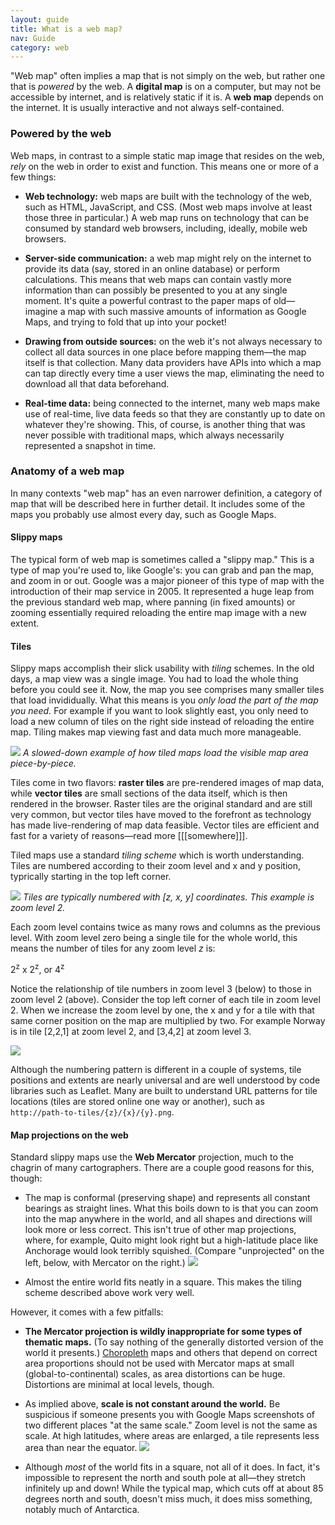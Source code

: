 ```yaml
---
layout: guide
title: What is a web map?
nav: Guide
category: web
---
```


"Web map" often implies a map that is not simply on the web, but rather one that is _powered_ by the web. A **digital map** is on a computer, but may not be accessible by internet, and is relatively static if it is. A **web map** depends on the internet. It is usually interactive and not always self-contained.

### Powered by the web

Web maps, in contrast to a simple static map image that resides on the web, _rely_ on the web in order to exist and function. This means one or more of a few things:

* **Web technology:** web maps are built with the technology of the web, such as HTML, JavaScript, and CSS. (Most web maps involve at least those three in particular.) A web map runs on technology that can be consumed by standard web browsers, including, ideally, mobile web browsers.

* **Server-side communication:** a web map might rely on the internet to provide its data (say, stored in an online database) or perform calculations. This means that web maps can contain vastly more information than can possibly be presented to you at any single moment. It's quite a powerful contrast to the paper maps of old—imagine a map with such massive amounts of information as Google Maps, and trying to fold that up into your pocket!

* **Drawing from outside sources:** on the web it's not always necessary to collect all data sources in one place before mapping them—the map itself is that collection. Many data providers have APIs into which a map can tap directly every time a user views the map, eliminating the need to download all that data beforehand.

* **Real-time data:** being connected to the internet, many web maps make use of real-time, live data feeds so that they are constantly up to date on whatever they're showing. This, of course, is another thing that was never possible with traditional maps, which always necessarily represented a snapshot in time.

### Anatomy of a web map

In many contexts "web map" has an even narrower definition, a category of map that will be described here in further detail. It includes some of the maps you probably use almost every day, such as Google Maps.

#### Slippy maps

The typical form of web map is sometimes called a "slippy map." This is a type of map you're used to, like Google's: you can grab and pan the map, and zoom in or out. Google was a major pioneer of this type of map with the introduction of their map service in 2005. It represented a huge leap from the previous standard web map, where panning (in fixed amounts) or zooming essentially required reloading the entire map image with a new extent.

#### Tiles

Slippy maps accomplish their slick usability with _tiling_ schemes. In the old days, a map view was a single image. You had to load the whole thing before you could see it. Now, the map you see comprises many smaller tiles that load invididually. What this means is you _only load the part of the map you need._ For example if you want to look slightly east, you only need to load a new column of tiles on the right side instead of reloading the entire map. Tiling makes map viewing fast and data much more manageable.

![]({{site.baseurl}}/guide/images/tile_loading.gif)
*A slowed-down example of how tiled maps load the visible map area piece-by-piece.*

Tiles come in two flavors: **raster tiles** are pre-rendered images of map data, while **vector tiles** are small sections of the data itself, which is then rendered in the browser. Raster tiles are the original standard and are still very common, but vector tiles have moved to the forefront as technology has made live-rendering of map data feasible. Vector tiles are efficient and fast for a variety of reasons—read more [[[somewhere]]].

Tiled maps use a standard _tiling scheme_ which is worth understanding. Tiles are numbered according to their zoom level and x and y position, typrically starting in the top left corner.

![]({{site.baseurl}}/guide/images/zoom2.jpg)
*Tiles are typically numbered with [z, x, y] coordinates. This example is zoom level 2.*

Each zoom level contains twice as many rows and columns as the previous level. With zoom level zero being a single tile for the whole world, this means the number of tiles for any zoom level _z_ is:

2<sup>z</sup> x 2<sup>z</sup>, or 4<sup>z</sup>

Notice the relationship of tile numbers in zoom level 3 (below) to those in zoom level 2 (above). Consider the top left corner of each tile in zoom level 2. When we increase the zoom level by one, the x and y for a tile with that same corner position on the map are multiplied by two. For example Norway is in tile [2,2,1] at zoom level 2, and [3,4,2] at zoom level 3.

![]({{site.baseurl}}/guide/images/zoom3.jpg)

Although the numbering pattern is different in a couple of systems, tile positions and extents are nearly universal and are well understood by code libraries such as Leaflet. Many are built to understand URL patterns for tile locations (tiles are stored online one way or another), such as  
`http://path-to-tiles/{z}/{x}/{y}.png`.

#### Map projections on the web

Standard slippy maps use the **Web Mercator** projection, much to the chagrin of many cartographers. There are a couple good reasons for this, though:

* The map is conformal (preserving shape) and represents all constant bearings as straight lines. What this boils down to is that you can zoom into the map anywhere in the world, and all shapes and directions will look more or less correct. This isn't true of other map projections, where, for example, Quito might look right but a high-latitude place like Anchorage would look terribly squished. (Compare "unprojected" on the left, below, with Mercator on the right.)
![]({{site.baseurl}}/guide/images/squish.jpg)

* Almost the entire world fits neatly in a square. This makes the tiling scheme described above work very well.

However, it comes with a few pitfalls:

* **The Mercator projection is wildly inappropriate for some types of thematic maps.** (To say nothing of the generally distorted version of the world it presents.) [Choropleth](../choropleth) maps and others that depend on correct area proportions should not be used with Mercator maps at small (global-to-continental) scales, as area distortions can be huge. Distortions are minimal at local levels, though.

* As implied above, **scale is not constant around the world.** Be suspicious if someone presents you with Google Maps screenshots of two different places "at the same scale." Zoom level is not the same as scale. At high latitudes, where areas are enlarged, a tile represents less area than near the equator.
![]({{site.baseurl}}/guide/images/z16.jpg)

* Although _most_ of the world fits in a square, not all of it does. In fact, it's impossible to represent the north and south pole at all—they stretch infinitely up and down! While the typical map, which cuts off at about 85 degrees north and south, doesn't miss much, it does miss something, notably much of Antarctica.